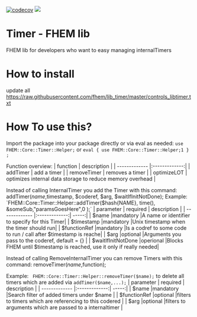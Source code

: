 [![codecov](https://codecov.io/gh/fhem/lib_timer/branch/master/graph/badge.svg)](https://codecov.io/gh/fhem/lib_timer)
![](https://github.com//fhem/lib_timer/workflows/Perl%20Modules%26FHEM%20Unittests/badge.svg?branch=master)

Timer - FHEM lib 
======


FHEM lib  for developers who want to easy managing internalTimers



How to install
======
update all https://raw.githubusercontent.com/fhem/lib_timer/master/controls_libtimer.txt

How To use this?
=====
Import the package into your package directly or via eval as needed:
`use FHEM::Core::Timer::Helper;`
or 
`eval { use FHEM::Core::Timer::Helper;1 } ;`

Function overview:
| function     | description  |
| ------------- |:-------------:| 
| addTimer    | add a timer |
| removeTimer | removes a timer |
| optimizeLOT | optimizes internal data storage to reduce memory overhead |



Instead of calling InternalTimer you add the Timer with this command:
addTimer($name,$timestamp, $coderef, $arg, $waitIfInitNotDone);
Example:
`FHEM::Core::Timer::Helper::addTimer($hash{NAME}, time(), \&someSub,"paramsGoesHere",0 );`
| parameter     | required | description  |
| ------------- |:-------------:| -----:|
| $name                 |mandatory   |A name or identifier to specify for this Timer|
| $timestamp            |mandatory   |Unix timestamp when the timer should run|
| $functionRef          |mandatory   |Is a codref to some code to run / call after $timestamp is reache|
| $arg                  |optional    |Arguments you pass to the coderef, default = {} |
| $waitIfInitNotDone    |operional   |Blocks FHEM until $timestamp is reached, use it only if really needed|



Instead of calling RemoveInternalTimer you can remove Timers with this command:
removeTimer($name,$function); 

Example:
`  FHEM::Core::Timer::Helper::removeTimer($name); ` to delete all timers which are added via `addTimer($name,...);`
| parameter     | required | description  |
| ------------- |:-------------:| -----:|
| $name                 |mandatory   |Search filter of added timers under $name |
| $functionRef          |optional    |filters to timers which are referencing to this codered |
| $arg                  |optional    |filters to arguments which are passed to a internaltimer |


